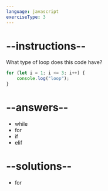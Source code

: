 ```yaml
---
language: javascript
exerciseType: 3
---
```


# --instructions--

What type of loop does this code have?
```javascript
for (let i = 1; i <= 3; i++) {
	console.log("loop");
}
```

# --answers--

- while
- for
- if
- elif

# --solutions--

- for
